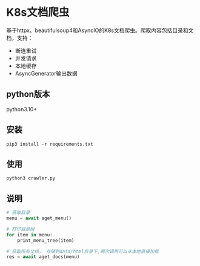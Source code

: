 # K8s文档爬虫

基于httpx、beautifulsoup4和AsyncIO的K8s文档爬虫。爬取内容包括目录和文档，支持：

- 断连重试
- 并发请求
- 本地缓存
- AsyncGenerator输出数据

## python版本

python3.10+

## 安装

```
pip3 install -r requirements.txt
```

## 使用

```shell
python3 crawler.py
```

## 说明

```python
# 获取目录
menu = await aget_menu()

# 打印目录树
for item in menu:
    print_menu_tree(item)

# 获取所有文档， 存储到data/html目录下,再次调用可以从本地直接加载
res = await aget_docs(menu)

```